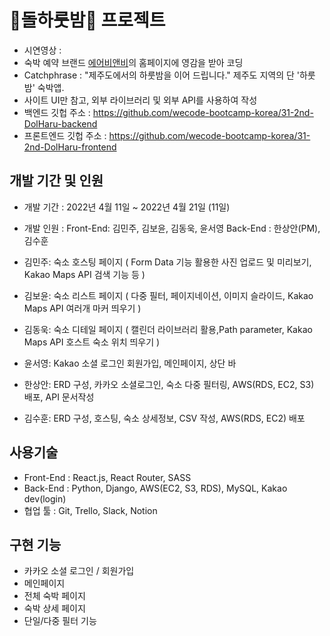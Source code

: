 # 🍊돌하룻밤🗿 프로젝트
- 시연영상 : 
- 숙박 예약 브랜드 <a href=“https://www.airbnb.co.kr/”>에어비앤비</a>의 홈페이지에 영감을 받아 코딩
- Catchphrase : "제주도에서의 하룻밤을 이어 드립니다." 제주도 지역의 단 '하룻밤' 숙박앱.
- 사이트 UI만 참고, 외부 라이브러리 및 외부 API를 사용하여 작성
- 백엔드 깃헙 주소 : https://github.com/wecode-bootcamp-korea/31-2nd-DolHaru-backend
- 프론트엔드 깃헙 주소 : https://github.com/wecode-bootcamp-korea/31-2nd-DolHaru-frontend

## 개발 기간 및 인원
- 개발 기간 : 2022년 4월 11일 ~ 2022년 4월 21일 (11일)
- 개발 인원 : Front-End: 김민주, 김보윤, 김동욱, 윤서영
            Back-End : 한상안(PM), 김수훈
- 김민주: 숙소 호스팅 페이지 ( Form Data 기능 활용한 사진 업로드 및 미리보기, Kakao Maps API 검색 기능 등 )
- 김보윤: 숙소 리스트 페이지 ( 다중 필터, 페이지네이션, 이미지 슬라이드, Kakao Maps API 여러개 마커 띄우기 )
- 김동욱: 숙소 디테일 페이지 ( 캘린더 라이브러리 활용,Path parameter, Kakao Maps API 호스트 숙소 위치 띄우기 )
- 윤서영: Kakao 소셜 로그인 회원가입, 메인페이지, 상단 바

- 한상안: ERD 구성, 카카오 소셜로그인, 숙소 다중 필터링, AWS(RDS, EC2, S3) 배포, API 문서작성
- 김수훈: ERD 구성, 호스팅, 숙소 상세정보, CSV 작성, AWS(RDS, EC2) 배포

## 사용기술
- Front-End : React.js, React Router, SASS
- Back-End : Python, Django, AWS(EC2, S3, RDS), MySQL, Kakao dev(login)
- 협업 툴 : Git, Trello, Slack, Notion

## 구현 기능
- 카카오 소셜 로그인 / 회원가입
- 메인페이지
- 전체 숙박 페이지 
- 숙박 상세 페이지
- 단일/다중 필터 기능

